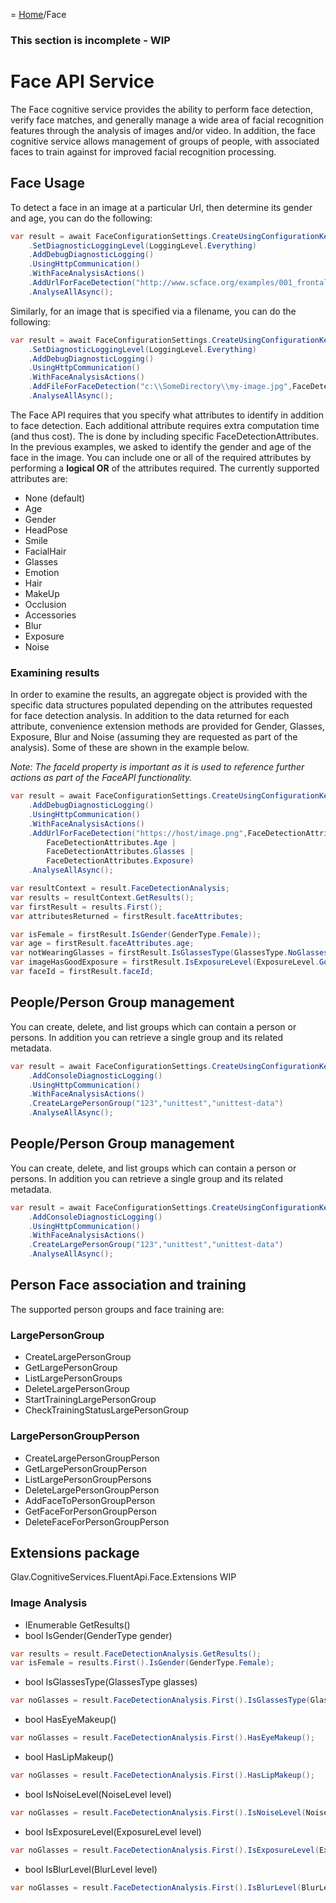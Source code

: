 = [Home](/README.md)/Face

### This section is incomplete - WIP

# Face API Service
The Face cognitive service provides the ability to perform face detection, verify face matches, and generally manage a wide area of facial recognition features through the analysis of images and/or video. In addition, the face cognitive service allows management of groups of people, with associated faces to train against for improved facial recognition processing.

## Face Usage
To detect a face in an image at a particular Url, then determine its gender and age, you can do the following:
```c#
var result = await FaceConfigurationSettings.CreateUsingConfigurationKeys("YOUR-API-KEY", LocationKeyIdentifier.WestUs)
    .SetDiagnosticLoggingLevel(LoggingLevel.Everything)
    .AddDebugDiagnosticLogging()
    .UsingHttpCommunication()
    .WithFaceAnalysisActions()
    .AddUrlForFaceDetection("http://www.scface.org/examples/001_frontal.jpg",FaceDetectionAttributes.Gender | FaceDetectionAttributes.Age)
    .AnalyseAllAsync();
```

Similarly, for an image that is specified via a filename, you can do the following:
```c#
var result = await FaceConfigurationSettings.CreateUsingConfigurationKeys("YOUR-API-KEY", LocationKeyIdentifier.WestUs)
    .SetDiagnosticLoggingLevel(LoggingLevel.Everything)
    .AddDebugDiagnosticLogging()
    .UsingHttpCommunication()
    .WithFaceAnalysisActions()
    .AddFileForFaceDetection("c:\\SomeDirectory\\my-image.jpg",FaceDetectionAttributes.Gender | FaceDetectionAttributes.Age)
    .AnalyseAllAsync();
```

The Face API requires that you specify what attributes to identify in addition to face detection. Each additional attribute requires extra computation time (and thus cost). The is done by including specific FaceDetectionAttributes. In the previous examples, we asked to identify the gender and age of the face in the image. You can include one or all of the required attributes by performing a **logical OR** of the attributes required. The currently supported attributes are:
* None (default)
* Age
* Gender
* HeadPose
* Smile
* FacialHair
* Glasses
* Emotion
* Hair
* MakeUp
* Occlusion
* Accessories
* Blur
* Exposure
* Noise

### Examining results
In order to examine the results, an aggregate object is provided with the specific data structures populated depending on the attributes requested for face detection analysis. In addition to the data returned for each attribute, convenience extension methods are provided for Gender, Glasses, Exposure, Blur and Noise (assuming they are requested as part of the analysis). Some of these are shown in the example below.

*Note: The faceId property is important as it is used to reference further actions as part of the FaceAPI functionality.*

```c#
var result = await FaceConfigurationSettings.CreateUsingConfigurationKeys("123", LocationKeyIdentifier.AustraliaEast)
    .AddDebugDiagnosticLogging()
    .UsingHttpCommunication()
    .WithFaceAnalysisActions()
    .AddUrlForFaceDetection("https://host/image.png",FaceDetectionAttributes.Gender | 
        FaceDetectionAttributes.Age | 
        FaceDetectionAttributes.Glasses |
        FaceDetectionAttributes.Exposure)
    .AnalyseAllAsync();

var resultContext = result.FaceDetectionAnalysis;
var results = resultContext.GetResults();
var firstResult = results.First();
var attributesReturned = firstResult.faceAttributes;

var isFemale = firstResult.IsGender(GenderType.Female));
var age = firstResult.faceAttributes.age;
var notWearingGlasses = firstResult.IsGlassesType(GlassesType.NoGlasses);
var imageHasGoodExposure = firstResult.IsExposureLevel(ExposureLevel.GoodExposure);
var faceId = firstResult.faceId;
```
## People/Person Group management
You can create, delete, and list groups which can contain a person or persons. In addition you can retrieve a single group and its related metadata.
```c#
var result = await FaceConfigurationSettings.CreateUsingConfigurationKeys("123", LocationKeyIdentifier.AustraliaEast)
    .AddConsoleDiagnosticLogging()
    .UsingHttpCommunication()
    .WithFaceAnalysisActions()
    .CreateLargePersonGroup("123","unittest","unittest-data")
    .AnalyseAllAsync();
```

## People/Person Group management
You can create, delete, and list groups which can contain a person or persons. In addition you can retrieve a single group and its related metadata.
```c#
var result = await FaceConfigurationSettings.CreateUsingConfigurationKeys("123", LocationKeyIdentifier.AustraliaEast)
    .AddConsoleDiagnosticLogging()
    .UsingHttpCommunication()
    .WithFaceAnalysisActions()
    .CreateLargePersonGroup("123","unittest","unittest-data")
    .AnalyseAllAsync();
```

## Person Face association and training
The supported person groups and face training are:
### LargePersonGroup
* CreateLargePersonGroup
* GetLargePersonGroup
* ListLargePersonGroups
* DeleteLargePersonGroup
* StartTrainingLargePersonGroup
* CheckTrainingStatusLargePersonGroup

### LargePersonGroupPerson
* CreateLargePersonGroupPerson
* GetLargePersonGroupPerson
* ListLargePersonGroupPersons
* DeleteLargePersonGroupPerson
* AddFaceToPersonGroupPerson
* GetFaceForPersonGroupPerson
* DeleteFaceForPersonGroupPerson

## Extensions package
Glav.CognitiveServices.FluentApi.Face.Extensions
WIP
### Image Analysis
* IEnumerable<FaceDetectResponseItem> GetResults()
* bool IsGender(GenderType gender)
```c#
var results = result.FaceDetectionAnalysis.GetResults();
var isFemale = results.First().IsGender(GenderType.Female);
```
* bool IsGlassesType(GlassesType glasses)
```c#
var noGlasses = result.FaceDetectionAnalysis.First().IsGlassesType(GlassesType.NoGlasses);
```
* bool HasEyeMakeup()
```c#
var noGlasses = result.FaceDetectionAnalysis.First().HasEyeMakeup();
```
* bool HasLipMakeup()
```c#
var noGlasses = result.FaceDetectionAnalysis.First().HasLipMakeup();
```

* bool IsNoiseLevel(NoiseLevel level)
```c#
var noGlasses = result.FaceDetectionAnalysis.First().IsNoiseLevel(NoiseLevel.Low);
```
* bool IsExposureLevel(ExposureLevel level)
```c#
var noGlasses = result.FaceDetectionAnalysis.First().IsExposureLevel(ExposureLevel.GoodExposure);
```
* bool IsBlurLevel(BlurLevel level)
```c#
var noGlasses = result.FaceDetectionAnalysis.First().IsBlurLevel(BlurLevel.Low);
```

